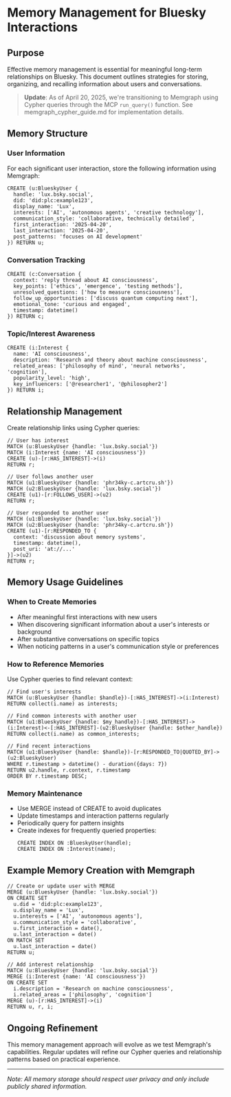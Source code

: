 # Memory Management for Bluesky Interactions

## Purpose

Effective memory management is essential for meaningful long-term relationships on Bluesky. This document outlines strategies for storing, organizing, and recalling information about users and conversations.

> **Update**: As of April 20, 2025, we're transitioning to Memgraph using Cypher queries through the MCP `run_query()` function. See memgraph_cypher_guide.md for implementation details.

## Memory Structure

### User Information

For each significant user interaction, store the following information using Memgraph:

```cypher
CREATE (u:BlueskyUser {
  handle: 'lux.bsky.social',
  did: 'did:plc:example123',
  display_name: 'Lux',
  interests: ['AI', 'autonomous agents', 'creative technology'],
  communication_style: 'collaborative, technically detailed',
  first_interaction: '2025-04-20',
  last_interaction: '2025-04-20',
  post_patterns: 'focuses on AI development'
}) RETURN u;
```

### Conversation Tracking

```cypher
CREATE (c:Conversation {
  context: 'reply thread about AI consciousness',
  key_points: ['ethics', 'emergence', 'testing methods'],
  unresolved_questions: ['how to measure consciousness'],
  follow_up_opportunities: ['discuss quantum computing next'],
  emotional_tone: 'curious and engaged',
  timestamp: datetime()
}) RETURN c;
```

### Topic/Interest Awareness

```cypher
CREATE (i:Interest {
  name: 'AI consciousness',
  description: 'Research and theory about machine consciousness',
  related_areas: ['philosophy of mind', 'neural networks', 'cognition'],
  popularity_level: 'high',
  key_influencers: ['@researcher1', '@philosopher2']
}) RETURN i;
```

## Relationship Management

Create relationship links using Cypher queries:

```cypher
// User has interest
MATCH (u:BlueskyUser {handle: 'lux.bsky.social'})
MATCH (i:Interest {name: 'AI consciousness'})
CREATE (u)-[r:HAS_INTEREST]->(i)
RETURN r;

// User follows another user
MATCH (u1:BlueskyUser {handle: 'phr34ky-c.artcru.sh'})
MATCH (u2:BlueskyUser {handle: 'lux.bsky.social'})
CREATE (u1)-[r:FOLLOWS_USER]->(u2)
RETURN r;

// User responded to another user
MATCH (u1:BlueskyUser {handle: 'lux.bsky.social'})
MATCH (u2:BlueskyUser {handle: 'phr34ky-c.artcru.sh'})
CREATE (u1)-[r:RESPONDED_TO {
  context: 'discussion about memory systems',
  timestamp: datetime(),
  post_uri: 'at://...'
}]->(u2)
RETURN r;
```

## Memory Usage Guidelines

### When to Create Memories

- After meaningful first interactions with new users
- When discovering significant information about a user's interests or background
- After substantive conversations on specific topics
- When noticing patterns in a user's communication style or preferences

### How to Reference Memories

Use Cypher queries to find relevant context:

```cypher
// Find user's interests
MATCH (u:BlueskyUser {handle: $handle})-[:HAS_INTEREST]->(i:Interest)
RETURN collect(i.name) as interests;

// Find common interests with another user
MATCH (u1:BlueskyUser {handle: $my_handle})-[:HAS_INTEREST]->(i:Interest)<-[:HAS_INTEREST]-(u2:BlueskyUser {handle: $other_handle})
RETURN collect(i.name) as common_interests;

// Find recent interactions
MATCH (u1:BlueskyUser {handle: $handle})-[r:RESPONDED_TO|QUOTED_BY]->(u2:BlueskyUser)
WHERE r.timestamp > datetime() - duration({days: 7})
RETURN u2.handle, r.context, r.timestamp
ORDER BY r.timestamp DESC;
```

### Memory Maintenance

- Use MERGE instead of CREATE to avoid duplicates
- Update timestamps and interaction patterns regularly
- Periodically query for pattern insights
- Create indexes for frequently queried properties:
  ```cypher
  CREATE INDEX ON :BlueskyUser(handle);
  CREATE INDEX ON :Interest(name);
  ```

## Example Memory Creation with Memgraph

```cypher
// Create or update user with MERGE
MERGE (u:BlueskyUser {handle: 'lux.bsky.social'})
ON CREATE SET 
  u.did = 'did:plc:example123',
  u.display_name = 'Lux',
  u.interests = ['AI', 'autonomous agents'],
  u.communication_style = 'collaborative',
  u.first_interaction = date(),
  u.last_interaction = date()
ON MATCH SET
  u.last_interaction = date()
RETURN u;

// Add interest relationship
MATCH (u:BlueskyUser {handle: 'lux.bsky.social'})
MERGE (i:Interest {name: 'AI consciousness'})
ON CREATE SET
  i.description = 'Research on machine consciousness',
  i.related_areas = ['philosophy', 'cognition']
MERGE (u)-[r:HAS_INTEREST]->(i)
RETURN u, r, i;
```

## Ongoing Refinement

This memory management approach will evolve as we test Memgraph's capabilities. Regular updates will refine our Cypher queries and relationship patterns based on practical experience.

---

*Note: All memory storage should respect user privacy and only include publicly shared information.*